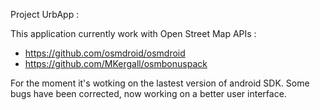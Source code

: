 Project UrbApp :

This application currently work with Open Street Map APIs :
 - https://github.com/osmdroid/osmdroid
 - https://github.com/MKergall/osmbonuspack

For the moment it's wotking on the lastest version of android SDK. 
Some bugs have been corrected, now working on a better user interface.
